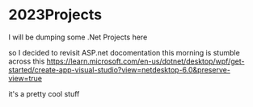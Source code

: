 # 2023Projects
I will be dumping some .Net Projects here 

so I decided to revisit ASP.net docomentation this morning 
is stumble across this 
https://learn.microsoft.com/en-us/dotnet/desktop/wpf/get-started/create-app-visual-studio?view=netdesktop-6.0&preserve-view=true

it's a pretty cool stuff 
